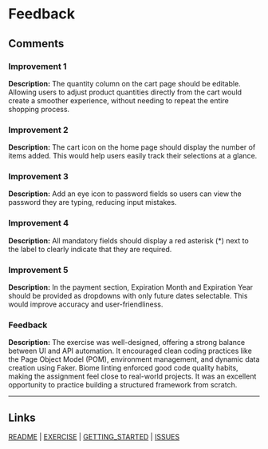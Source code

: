 # Feedback

## Comments

### Improvement 1
**Description:** The quantity column on the cart page should be editable. Allowing users to adjust product quantities directly from the cart would create a smoother experience, without needing to repeat the entire shopping process.

### Improvement 2
**Description:** The cart icon on the home page should display the number of items added. This would help users easily track their selections at a glance.

### Improvement 3
**Description:** Add an eye icon to password fields so users can view the password they are typing, reducing input mistakes.

### Improvement 4
**Description:** All mandatory fields should display a red asterisk (*) next to the label to clearly indicate that they are required.

### Improvement 5
**Description:** In the payment section, Expiration Month and Expiration Year should be provided as dropdowns with only future dates selectable. This would improve accuracy and user-friendliness.

### Feedback 
**Description:** The exercise was well-designed, offering a strong balance between UI and API automation. It encouraged clean coding practices like the Page Object Model (POM), environment management, and dynamic data creation using Faker. Biome linting enforced good code quality habits, making the assignment feel close to real-world projects. It was an excellent opportunity to practice building a structured framework from scratch.

---

## Links

[README](README.md) | [EXERCISE](EXERCISE.md) | [GETTING_STARTED](GETTING_STARTED.md) | [ISSUES](ISSUES.md)
